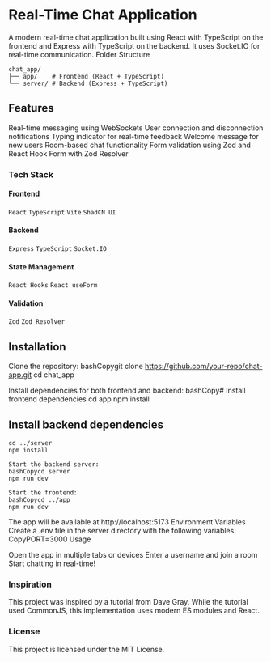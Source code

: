 # Real-Time Chat Application
A modern real-time chat application built using React with TypeScript on the frontend and Express with TypeScript on the backend. It uses Socket.IO for real-time communication.
Folder Structure
```
chat_app/
├── app/    # Frontend (React + TypeScript)
└── server/ # Backend (Express + TypeScript)
```
## Features

Real-time messaging using WebSockets
User connection and disconnection notifications
Typing indicator for real-time feedback
Welcome message for new users
Room-based chat functionality
Form validation using Zod and React Hook Form with Zod Resolver

### Tech Stack
#### Frontend

`React`
`TypeScript`
`Vite`
`ShadCN UI`

#### Backend

`Express`
`TypeScript`
`Socket.IO`

#### State Management

`React Hooks`
`React useForm`

#### Validation

`Zod`
`Zod Resolver`

## Installation

Clone the repository:
bashCopygit clone https://github.com/your-repo/chat-app.git
cd chat_app

Install dependencies for both frontend and backend:
bashCopy# Install frontend dependencies
cd app
npm install

## Install backend dependencies
```
cd ../server
npm install

Start the backend server:
bashCopycd server
npm run dev

Start the frontend:
bashCopycd ../app
npm run dev

```


The app will be available at http://localhost:5173
Environment Variables
Create a .env file in the server directory with the following variables:
CopyPORT=3000
Usage

Open the app in multiple tabs or devices
Enter a username and join a room
Start chatting in real-time!

### Inspiration
This project was inspired by a tutorial from Dave Gray. While the tutorial used CommonJS, this implementation uses modern ES modules and React.
### License
This project is licensed under the MIT License.